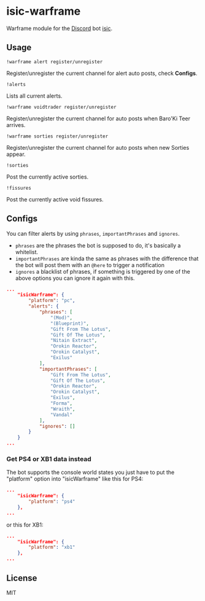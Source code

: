 # isic-warframe

Warframe module for the [Discord](https://discordapp.com) bot [isic](https://github.com/atomicptr/isic).

## Usage

`!warframe alert register/unregister`

Register/unregister the current channel for alert auto posts, check **Configs**.

`!alerts`

Lists all current alerts.

`!warframe voidtrader register/unregister`

Register/unregister the current channel for auto posts when Baro'Ki Teer arrives.

`!warframe sorties register/unregister`

Register/unregister the current channel for auto posts when new Sorties appear.

`!sorties`

Post the currently active sorties.

`!fissures`

Post the currently active void fissures.

## Configs

You can filter alerts by using ```phrases```, ```importantPhrases``` and ```ignores```.

* ```phrases``` are the phrases the bot is supposed to do, it's basically a whitelist.
* ```importantPhrases``` are kinda the same as phrases with the difference that the bot will post them with an ```@here``` to trigger a notification
* ```ignores``` a blacklist of phrases, if something is triggered by one of the above options you can ignore it again with this.

```json
...
    "isicWarframe": {
        "platform": "pc",
        "alerts": {
            "phrases": [
                "(Mod)",
                "(Blueprint)",
                "Gift From The Lotus",
                "Gift Of The Lotus",
                "Nitain Extract",
                "Orokin Reactor",
                "Orokin Catalyst",
                "Exilus"
            ],
            "importantPhrases": [
                "Gift From The Lotus",
                "Gift Of The Lotus",
                "Orokin Reactor",
                "Orokin Catalyst",
                "Exilus",
                "Forma",
                "Wraith",
                "Vandal"
            ],
            "ignores": []
        }
    }
...
```

### Get PS4 or XB1 data instead

The bot supports the console world states you just have to put the "platform" option into "isicWarframe" like this for PS4:

```json
...
    "isicWarframe": {
        "platform": "ps4"
    },
...
```

or this for XB1:

```json
...
    "isicWarframe": {
        "platform": "xb1"
    },
...
```

## License

MIT
